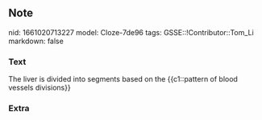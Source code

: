 ## Note
nid: 1661020713227
model: Cloze-7de96
tags: GSSE::!Contributor::Tom_Li
markdown: false

### Text
<div>
  The liver is divided into segments based on the {{c1::pattern of
  blood vessels divisions}}
</div>

### Extra

